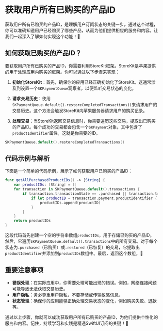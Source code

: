 ﻿# 获取用户所有已购买的产品ID

获取用户所有已购买的产品ID，是理解用户订阅状态的关键一步。通过这个过程，你可以准确知道用户已经购买了哪些产品，从而为他们提供相应的服务和内容。让我们一起深入了解如何实现这个功能！🚀

## 如何获取已购买的产品ID？

要获取用户所有已购买的产品ID，你需要利用StoreKit框架。StoreKit是苹果提供的用于处理应用内购买的框架。你可以通过以下步骤来实现：

1.  **初始化StoreKit**：首先，确保你的应用已经正确初始化了StoreKit。这通常涉及到设置一个`SKPaymentQueue`观察者，以便监听交易状态的变化。

2.  **请求交易历史**：使用`SKPaymentQueue.default().restoreCompletedTransactions()`来请求用户的交易历史。这个方法会触发StoreKit向苹果服务器请求用户的购买记录。

3.  **处理交易**：当StoreKit返回交易信息时，你需要遍历这些交易，提取出已购买的产品ID。每个成功的交易都会包含一个`SKPayment`对象，其中包含了`productIdentifier`属性，这就是你需要的ID。

```swift
SKPaymentQueue.default().restoreCompletedTransactions()
```

## 代码示例与解析

下面是一个简单的代码示例，展示了如何获取用户已购买的产品ID：

```swift
func getAllPurchasedProductIDs() -> [String] {
    var productIDs: [String] = []
    for transaction in SKPaymentQueue.default().transactions {
        if transaction.transactionState == .purchased || transaction.transactionState == .restored {
            if let productID = transaction.payment.productIdentifier {
                productIDs.append(productID)
            }
        }
    }
    return productIDs
}
```

这段代码首先创建一个空的字符串数组`productIDs`，用于存储已购买的产品ID。然后，它遍历`SKPaymentQueue.default().transactions`中的所有交易。对于每个状态为`.purchased`（已购买）或`.restored`（已恢复）的交易，它提取出`productIdentifier`并添加到`productIDs`数组中。最后，返回这个数组。🎉

## 重要注意事项

*   **错误处理**：在实际应用中，你需要处理可能出现的错误。例如，网络连接问题可能导致无法获取交易历史。
*   **用户隐私**：务必尊重用户隐私，不要存储或传输敏感信息。
*   **状态管理**：确保你的应用能够正确处理交易状态的变化，例如购买失败、退款等。

通过以上步骤，你就可以成功获取用户所有已购买的产品ID，为他们提供个性化的服务和内容。记住，持续学习和实践是精通SwiftUI订阅的关键！💪


